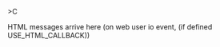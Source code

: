 <span style='color:var(--vscode-symbolIcon-methodForeground);'>>C</span> 

HTML messages arrive here (on web user io event, (if defined USE_HTML_CALLBACK))